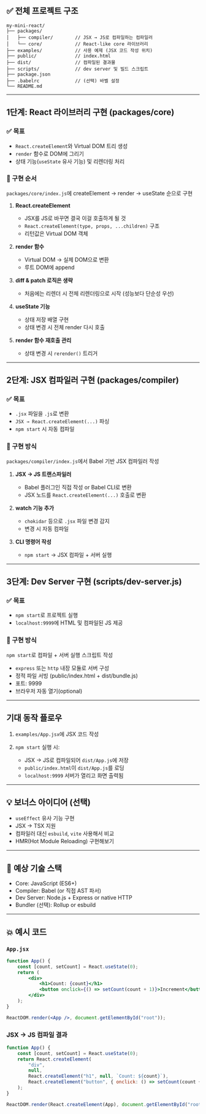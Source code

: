 ## ✅ 전체 프로젝트 구조

```
my-mini-react/
├── packages/
│   ├── compiler/        // JSX → JS로 컴파일하는 컴파일러
│   └── core/            // React-like core 라이브러리
├── examples/            // 사용 예제 (JSX 코드 작성 위치)
├── public/              // index.html
├── dist/                // 컴파일된 결과물
├── scripts/             // dev server 및 빌드 스크립트
├── package.json
├── .babelrc             // (선택) 바벨 설정
└── README.md
```

---

## 1단계: React 라이브러리 구현 (packages/core)

### ✅ 목표

-   `React.createElement`와 Virtual DOM 트리 생성
-   `render` 함수로 DOM에 그리기
-   상태 기능(`useState` 유사 기능) 및 리렌더링 처리

### 📌 구현 순서
`packages/core/index.js`에 createElement → render → useState 순으로 구현

1. **React.createElement**

    - JSX를 JS로 바꾸면 결국 이걸 호출하게 될 것
    - `React.createElement(type, props, ...children)` 구조
    - 리턴값은 Virtual DOM 객체

2. **render 함수**

    - Virtual DOM → 실제 DOM으로 변환
    - 루트 DOM에 append

3. **diff & patch 로직은 생략**

    - 처음에는 리렌더 시 전체 리렌더링으로 시작 (성능보다 단순성 우선)

4. **useState 기능**

    - 상태 저장 배열 구현
    - 상태 변경 시 전체 render 다시 호출

5. **render 함수 재호출 관리**

    - 상태 변경 시 `rerender()` 트리거

---

## 2단계: JSX 컴파일러 구현 (packages/compiler)

### ✅ 목표

-   `.jsx` 파일을 `.js`로 변환
-   `JSX → React.createElement(...)` 파싱
-   `npm start` 시 자동 컴파일

### 📌 구현 방식
`packages/compiler/index.js`에서 Babel 기반 JSX 컴파일러 작성

1. **JSX → JS 트랜스파일러**

    - Babel 플러그인 직접 작성 or Babel CLI로 변환
    - JSX 노드를 `React.createElement(...)` 호출로 변환

2. **watch 기능 추가**

    - `chokidar` 등으로 `.jsx` 파일 변경 감지
    - 변경 시 자동 컴파일

3. **CLI 명령어 작성**

    - `npm start` → JSX 컴파일 + 서버 실행

---

## 3단계: Dev Server 구현 (scripts/dev-server.js)

### ✅ 목표

-   `npm start`로 프로젝트 실행
-   `localhost:9999`에 HTML 및 컴파일된 JS 제공

### 📌 구현 방식
`npm start`로 컴파일 + 서버 실행 스크립트 작성

-   `express` 또는 `http` 내장 모듈로 서버 구성
-   정적 파일 서빙 (public/index.html + dist/bundle.js)
-   포트: 9999
-   브라우저 자동 열기(optional)

---

## 기대 동작 플로우

1. `examples/App.jsx`에 JSX 코드 작성
2. `npm start` 실행 시:

    - JSX → JS로 컴파일되어 `dist/App.js`에 저장
    - `public/index.html`이 `dist/App.js`를 로딩
    - `localhost:9999` 서버가 열리고 화면 출력됨

---

## 💡 보너스 아이디어 (선택)

-   `useEffect` 유사 기능 구현
-   JSX → TSX 지원
-   컴파일러 대신 `esbuild`, `vite` 사용해서 비교
-   HMR(Hot Module Reloading) 구현해보기

---

## 📌 예상 기술 스택

-   Core: JavaScript (ES6+)
-   Compiler: Babel (or 직접 AST 파서)
-   Dev Server: Node.js + Express or native HTTP
-   Bundler (선택): Rollup or esbuild

---

## 💥 예시 코드

### `App.jsx`

```jsx
function App() {
    const [count, setCount] = React.useState(0);
    return (
        <div>
            <h1>Count: {count}</h1>
            <button onclick={() => setCount(count + 1)}>Increment</button>
        </div>
    );
}

ReactDOM.render(<App />, document.getElementById("root"));
```

### JSX → JS 컴파일 결과

```js
function App() {
    const [count, setCount] = React.useState(0);
    return React.createElement(
        "div",
        null,
        React.createElement("h1", null, `Count: ${count}`),
        React.createElement("button", { onclick: () => setCount(count + 1) }, "Increment"),
    );
}

ReactDOM.render(React.createElement(App), document.getElementById("root"));
```
